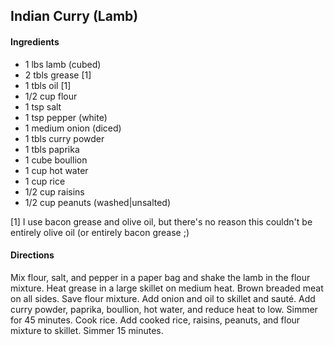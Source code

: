 ## Indian Curry (Lamb)

#### Ingredients

* 1 lbs lamb (cubed)
* 2 tbls grease [1]
* 1 tbls oil [1]
* 1/2 cup flour
* 1 tsp salt
* 1 tsp pepper (white)
* 1 medium onion (diced)
* 1 tbls curry powder
* 1 tbls paprika
* 1 cube boullion
* 1 cup hot water
* 1 cup rice
* 1/2 cup raisins
* 1/2 cup peanuts (washed|unsalted)

[1] I use bacon grease and olive oil, but there's no reason this couldn't be
    entirely olive oil (or entirely bacon grease ;)

#### Directions

Mix flour, salt, and pepper in a paper bag and shake the lamb in the flour
mixture. Heat grease in a large skillet on medium heat. Brown breaded meat on
all sides. Save flour mixture. Add onion and oil to skillet and sauté.
Add curry powder, paprika, boullion, hot water, and reduce heat to low. Simmer
for 45 minutes. Cook rice.  Add cooked rice, raisins, peanuts, and flour
mixture to skillet. Simmer 15 minutes.
